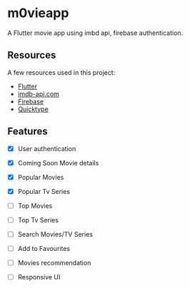 # m0vieapp

A Flutter movie app using imbd api, firebase authentication.

## Resources

A few resources used in this project:

- [Flutter](https://flutter.dev/)
- [imdb-api.com](https://imdb-api.com/api)
- [Firebase](https://firebase.google.com/)
- [Quicktype](https://quicktype.io/)

## Features

 - [x] User authentication
 - [x] Coming Soon Movie details
 - [x] Popular Movies
 - [x] Popular Tv Series
 - [ ] Top Movies
 - [ ] Top Tv Series
 - [ ] Search Movies/TV Series
 - [ ] Add to Favourites
 - [ ] Movies recommendation
 - [ ] Responsive UI


